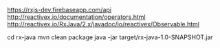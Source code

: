 https://rxjs-dev.firebaseapp.com/api
http://reactivex.io/documentation/operators.html
http://reactivex.io/RxJava/2.x/javadoc/io/reactivex/Observable.html

cd rx-java
mvn clean package
java -jar target/rx-java-1.0-SNAPSHOT.jar